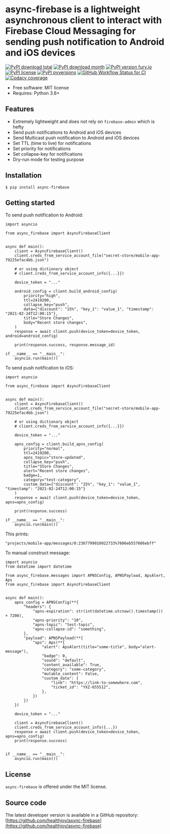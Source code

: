 # async-firebase is a lightweight asynchronous client to interact with Firebase Cloud Messaging for sending push notification to Android and iOS devices

[![PyPI download total](https://img.shields.io/pypi/dt/async-firebase.svg)](https://pypi.python.org/pypi/async-firebase/)
[![PyPI download month](https://img.shields.io/pypi/dm/async-firebase.svg)](https://pypi.python.org/pypi/async-firebase/)
[![PyPI version fury.io](https://badge.fury.io/py/async-firebase.svg)](https://pypi.python.org/pypi/async-firebase/)
[![PyPI license](https://img.shields.io/pypi/l/async-firebase.svg)](https://pypi.python.org/pypi/async-firebase/)
[![PyPI pyversions](https://img.shields.io/pypi/pyversions/async-firebase.svg)](https://pypi.python.org/pypi/async-firebase/)
[![GitHub Workflow Status for CI](https://img.shields.io/github/workflow/status/healthjoy/async-firebase/CI?label=CI&logo=github)](https://github.com/healthjoy/async-firebase/actions?query=workflow%3ACI)
[![Codacy coverage](https://img.shields.io/codacy/coverage/b6a59cdf5ca64eab9104928d4f9bbb97?logo=codacy)](https://app.codacy.com/gh/healthjoy/async-firebase/dashboard)


  * Free software: MIT license
  * Requires: Python 3.6+

## Features

  * Extremely lightweight and does not rely on ``firebase-admin`` which is hefty
  * Send push notifications to Android and iOS devices
  * Send Multicast push notification to Android and iOS devices
  * Set TTL (time to live) for notifications
  * Set priority for notifications
  * Set collapse-key for notifications
  * Dry-run mode for testing purpose

## Installation
```shell script
$ pip install async-firebase
```

## Getting started
To send push notification to Android:
```python3
import asyncio

from async_firebase import AsyncFirebaseClient


async def main():
    client = AsyncFirebaseClient()
    client.creds_from_service_account_file("secret-store/mobile-app-79225efac4bb.json")

    # or using dictionary object
    # client.creds_from_service_account_info({...}})

    device_token = "..."

    android_config = client.build_android_config(
        priority="high",
        ttl=2419200,
        collapse_key="push",
        data={"discount": "15%", "key_1": "value_1", "timestamp": "2021-02-24T12:00:15"},
        title="Store Changes",
        body="Recent store changes",
    )
    response = await client.push(device_token=device_token, android=android_config)

    print(response.success, response.message_id)

if __name__ == "__main__":
    asyncio.run(main())
```

To send push notification to iOS:

```python3
import asyncio

from async_firebase import AsyncFirebaseClient


async def main():
    client = AsyncFirebaseClient()
    client.creds_from_service_account_file("secret-store/mobile-app-79225efac4bb.json")

    # or using dictionary object
    # client.creds_from_service_account_info({...}})

    device_token = "..."

    apns_config = client.build_apns_config(
        priority="normal",
        ttl=2419200,
        apns_topic="store-updated",
        collapse_key="push",
        title="Store Changes",
        alert="Recent store changes",
        badge=1,
        category="test-category",
        custom_data={"discount": "15%", "key_1": "value_1", "timestamp": "2021-02-24T12:00:15"}
    )
    response = await client.push(device_token=device_token, apns=apns_config)

    print(response.success)

if __name__ == "__main__":
    asyncio.run(main())
```

This prints:

```shell script
"projects/mobile-app/messages/0:2367799010922733%7606eb557606ebff"
```

To manual construct message:
```python3
import asyncio
from datetime import datetime

from async_firebase.messages import APNSConfig, APNSPayload, ApsAlert, Aps
from async_firebase import AsyncFirebaseClient


async def main():
    apns_config = APNSConfig(**{
        "headers": {
            "apns-expiration": str(int(datetime.utcnow().timestamp()) + 7200),
            "apns-priority": "10",
            "apns-topic": "test-topic",
            "apns-collapse-id": "something",
        },
        "payload": APNSPayload(**{
            "aps": Aps(**{
                "alert": ApsAlert(title="some-title", body="alert-message"),
                "badge": 0,
                "sound": "default",
                "content_available": True,
                "category": "some-category",
                "mutable_content": False,
                "custom_data": {
                    "link": "https://link-to-somewhere.com",
                    "ticket_id": "YXZ-655512",
                },
            })
        })
    })

    device_token = "..."

    client = AsyncFirebaseClient()
    client.creds_from_service_account_info({...})
    response = await client.push(device_token=device_token, apns=apns_config)
    print(response.success)


if __name__ == "__main__":
    asyncio.run(main())
```

## License

``async-firebase`` is offered under the MIT license.

## Source code

The latest developer version is available in a GitHub repository:
[https://github.com/healthjoy/async-firebase](https://github.com/healthjoy/async-firebase)
